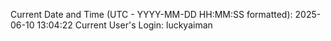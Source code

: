 Current Date and Time (UTC - YYYY-MM-DD HH:MM:SS formatted): 2025-06-10 13:04:22
Current User's Login: luckyaiman
